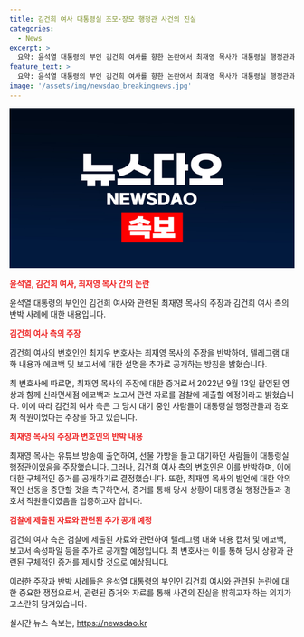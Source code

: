 ```yaml
---
title: 김건희 여사 대통령실 조모·장모 행정관 사건의 진실
categories:
  - News
excerpt: >
  요약: 윤석열 대통령의 부인 김건희 여사를 향한 논란에서 최재영 목사가 대통령실 행정관과 경호원이 영부인에게 선물을 전달하기 위해 기다렸다 주장했으나 변호인은 해당 대화 캡처를 공개하여 반박했다. 또한, 사진과 메시지를 통해 해당 시점의 상황과 증거를 명백히 주장하며 최재영 목사의 주장을 부인했다. 최 변호사는 적극적인 입증을 통해 국민들을 기만하는 악의적인 선동을 중단할 것을 촉구했다.
feature_text: >
  요약: 윤석열 대통령의 부인 김건희 여사를 향한 논란에서 최재영 목사가 대통령실 행정관과 경호원이 영부인에게 선물을 전달하기 위해 기다렸다 주장했으나 변호인은 해당 대화 캡처를 공개하여 반박했다. 또한, 사진과 메시지를 통해 해당 시점의 상황과 증거를 명백히 주장하며 최재영 목사의 주장을 부인했다. 최 변호사는 적극적인 입증을 통해 국민들을 기만하는 악의적인 선동을 중단할 것을 촉구했다.
image: '/assets/img/newsdao_breakingnews.jpg'
---
```


<p><img src="/assets/img/newsdao_breakingnews.jpg" alt="implanttips 속보" /></p>

<p><b><span style="color: #ee2323;">윤석열, 김건희 여사, 최재영 목사 간의 논란</span></b></p>

<p>윤석열 대통령의 부인인 김건희 여사와 관련된 최재영 목사의 주장과 김건희 여사 측의 반박 사례에 대한 내용입니다.</p>

<p><b><span style="color: #ee2323;">김건희 여사 측의 주장</span></b></p>

<p>김건희 여사의 변호인인 최지우 변호사는 최재영 목사의 주장을 반박하며, 텔레그램 대화 내용과 에코백 및 보고서에 대한 설명을 추가로 공개하는 방침을 밝혔습니다.</p>

<p>최 변호사에 따르면, 최재영 목사의 주장에 대한 증거로서 2022년 9월 13일 촬영된 영상과 함께 신라면세점 에코백과 보고서 관련 자료를 검찰에 제출할 예정이라고 밝혔습니다. 이에 따라 김건희 여사 측은 그 당시 대기 중인 사람들이 대통령실 행정관들과 경호처 직원이었다는 주장을 하고 있습니다.</p>

<p><b><span style="color: #ee2323;">최재영 목사의 주장과 변호인의 반박 내용</span></b></p>

<p>최재영 목사는 유튜브 방송에 출연하여, 선물 가방을 들고 대기하던 사람들이 대통령실 행정관이었음을 주장했습니다. 그러나, 김건희 여사 측의 변호인은 이를 반박하며, 이에 대한 구체적인 증거를 공개하기로 결정했습니다. 또한, 최재영 목사의 발언에 대한 악의적인 선동을 중단할 것을 촉구하면서, 증거를 통해 당시 상황이 대통령실 행정관들과 경호처 직원들이였음을 입증하고자 합니다.</p>

<p><b><span style="color: #ee2323;">검찰에 제출된 자료와 관련된 추가 공개 예정</span></b></p>

<p>김건희 여사 측은 검찰에 제출된 자료와 관련하여 텔레그램 대화 내용 캡처 및 에코백, 보고서 속성파일 등을 추가로 공개할 예정입니다. 최 변호사는 이를 통해 당시 상황과 관련된 구체적인 증거를 제시할 것으로 예상됩니다.</p>

<p>이러한 주장과 반박 사례들은 윤석열 대통령의 부인인 김건희 여사와 관련된 논란에 대한 중요한 쟁점으로서, 관련된 증거와 자료를 통해 사건의 진실을 밝히고자 하는 의지가 고스란히 담겨있습니다.</p>
실시간 뉴스 속보는, <a href="https://newsdao.kr" rel="dofollow">https://newsdao.kr</a>


